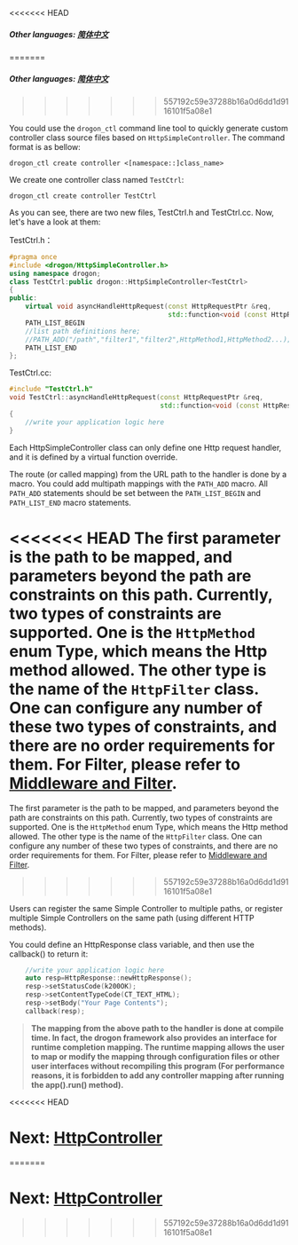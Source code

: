 <<<<<<< HEAD
##### Other languages: [简体中文](/CHN/CHN-04-1-控制器-HttpSimpleController)
=======
##### Other languages: [简体中文](/CHN/CHN-04-1-控制器-HttpSimpleController)
>>>>>>> 557192c59e37288b16a0d6dd1d9116101f5a08e1

You could use the `drogon_ctl` command line tool to quickly generate custom controller class source files based on `HttpSimpleController`. The command format is as bellow:

```shell
drogon_ctl create controller <[namespace::]class_name>
```

We create one controller class named `TestCtrl`:

```shell
drogon_ctl create controller TestCtrl
```

As you can see, there are two new files, TestCtrl.h and TestCtrl.cc. Now, let's have a look at them:

TestCtrl.h：

```c++
#pragma once
#include <drogon/HttpSimpleController.h>
using namespace drogon;
class TestCtrl:public drogon::HttpSimpleController<TestCtrl>
{
public:
    virtual void asyncHandleHttpRequest(const HttpRequestPtr &req,
                                        std::function<void (const HttpResponsePtr &)> &&callback)override;
    PATH_LIST_BEGIN
    //list path definitions here;
    //PATH_ADD("/path","filter1","filter2",HttpMethod1,HttpMethod2...);
    PATH_LIST_END
};
```

TestCtrl.cc:

```c++
#include "TestCtrl.h"
void TestCtrl::asyncHandleHttpRequest(const HttpRequestPtr &req,
                                      std::function<void (const HttpResponsePtr &)> &&callback)
{
    //write your application logic here
}
```

Each HttpSimpleController class can only define one Http request handler, and it is defined by a virtual function override.

The route (or called mapping) from the URL path to the handler is done by a macro. You could add multipath mappings with the `PATH_ADD` macro. All `PATH_ADD` statements should be set between the `PATH_LIST_BEGIN` and `PATH_LIST_END` macro statements.

<<<<<<< HEAD
The first parameter is the path to be mapped, and parameters beyond the path are constraints on this path. Currently, two types of constraints are supported. One is the `HttpMethod` enum Type, which means the Http method allowed. The other type is the name of the `HttpFilter` class. One can configure any number of these two types of constraints, and there are no order requirements for them. For Filter, please refer to [Middleware and Filter](/ENG/ENG-05-Middleware-and-Filter).
=======
The first parameter is the path to be mapped, and parameters beyond the path are constraints on this path. Currently, two types of constraints are supported. One is the `HttpMethod` enum Type, which means the Http method allowed. The other type is the name of the `HttpFilter` class. One can configure any number of these two types of constraints, and there are no order requirements for them. For Filter, please refer to [Middleware and Filter](/ENG/ENG-05-Middleware-and-Filter).
>>>>>>> 557192c59e37288b16a0d6dd1d9116101f5a08e1

Users can register the same Simple Controller to multiple paths, or register multiple Simple Controllers on the same path (using different HTTP methods).

You could define an HttpResponse class variable, and then use the callback() to return it:

```c++
    //write your application logic here
    auto resp=HttpResponse::newHttpResponse();
    resp->setStatusCode(k200OK);
    resp->setContentTypeCode(CT_TEXT_HTML);
    resp->setBody("Your Page Contents");
    callback(resp);
```

> **The mapping from the above path to the handler is done at compile time. In fact, the drogon framework also provides an interface for runtime completion mapping. The runtime mapping allows the user to map or modify the mapping through configuration files or other user interfaces without recompiling this program (For performance reasons, it is forbidden to add any controller mapping after running the app().run() method).**

<<<<<<< HEAD
# Next: [HttpController](/ENG/ENG-04-2-Controller-HttpController)
=======
# Next: [HttpController](/ENG/ENG-04-2-Controller-HttpController)
>>>>>>> 557192c59e37288b16a0d6dd1d9116101f5a08e1
